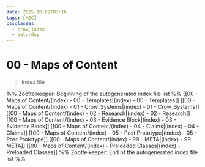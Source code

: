 ```yaml
---
date: 2025-10-02T03:16
tags: [MOC]
cssclasses:
  - crow_index
  - saturday
---
```




# 00 - Maps of Content

> Index file 

%% Zoottelkeeper: Beginning of the autogenerated index file list  %%
 [[00 - Maps of Content/(index) - 00 - Templates|(index) - 00 - Templates]]
 [[00 - Maps of Content/(index) - 01 - Crow_Systems|(index) - 01 - Crow_Systems]]
 [[00 - Maps of Content/(index) - 02 - Research|(index) - 02 - Research]]
 [[00 - Maps of Content/(index) - 03 - Evidence Block|(index) - 03 - Evidence Block]]
 [[00 - Maps of Content/(index) - 04 - Claims|(index) - 04 - Claims]]
 [[00 - Maps of Content/(index) - 05 - Post Prototype|(index) - 05 - Post Prototype]]
 [[00 - Maps of Content/(index) - 99 - META|(index) - 99 - META]]
 [[00 - Maps of Content/(index) - Preloaded Classes|(index) - Preloaded Classes]]
%% Zoottelkeeper: End of the autogenerated index file list  %%


